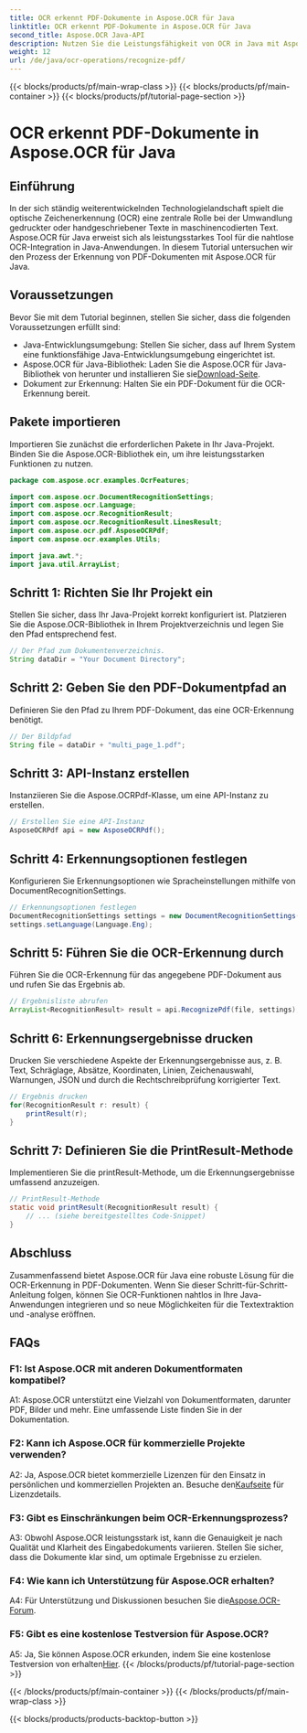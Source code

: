 ```yaml
---
title: OCR erkennt PDF-Dokumente in Aspose.OCR für Java
linktitle: OCR erkennt PDF-Dokumente in Aspose.OCR für Java
second_title: Aspose.OCR Java-API
description: Nutzen Sie die Leistungsfähigkeit von OCR in Java mit Aspose.OCR. Erkennen Sie mühelos Text in PDF-Dokumenten. Steigern Sie Ihre Anwendungen mit Präzision und Geschwindigkeit.
weight: 12
url: /de/java/ocr-operations/recognize-pdf/
---
```


{{< blocks/products/pf/main-wrap-class >}}
{{< blocks/products/pf/main-container >}}
{{< blocks/products/pf/tutorial-page-section >}}

# OCR erkennt PDF-Dokumente in Aspose.OCR für Java

## Einführung

In der sich ständig weiterentwickelnden Technologielandschaft spielt die optische Zeichenerkennung (OCR) eine zentrale Rolle bei der Umwandlung gedruckter oder handgeschriebener Texte in maschinencodierten Text. Aspose.OCR für Java erweist sich als leistungsstarkes Tool für die nahtlose OCR-Integration in Java-Anwendungen. In diesem Tutorial untersuchen wir den Prozess der Erkennung von PDF-Dokumenten mit Aspose.OCR für Java.

## Voraussetzungen

Bevor Sie mit dem Tutorial beginnen, stellen Sie sicher, dass die folgenden Voraussetzungen erfüllt sind:

- Java-Entwicklungsumgebung: Stellen Sie sicher, dass auf Ihrem System eine funktionsfähige Java-Entwicklungsumgebung eingerichtet ist.
-  Aspose.OCR für Java-Bibliothek: Laden Sie die Aspose.OCR für Java-Bibliothek von herunter und installieren Sie sie[Download-Seite](https://releases.aspose.com/ocr/java/).
- Dokument zur Erkennung: Halten Sie ein PDF-Dokument für die OCR-Erkennung bereit.

## Pakete importieren

Importieren Sie zunächst die erforderlichen Pakete in Ihr Java-Projekt. Binden Sie die Aspose.OCR-Bibliothek ein, um ihre leistungsstarken Funktionen zu nutzen.

```java
package com.aspose.ocr.examples.OcrFeatures;

import com.aspose.ocr.DocumentRecognitionSettings;
import com.aspose.ocr.Language;
import com.aspose.ocr.RecognitionResult;
import com.aspose.ocr.RecognitionResult.LinesResult;
import com.aspose.ocr.pdf.AsposeOCRPdf;
import com.aspose.ocr.examples.Utils;

import java.awt.*;
import java.util.ArrayList;
```

## Schritt 1: Richten Sie Ihr Projekt ein

Stellen Sie sicher, dass Ihr Java-Projekt korrekt konfiguriert ist. Platzieren Sie die Aspose.OCR-Bibliothek in Ihrem Projektverzeichnis und legen Sie den Pfad entsprechend fest.

```java
// Der Pfad zum Dokumentenverzeichnis.
String dataDir = "Your Document Directory";
```

## Schritt 2: Geben Sie den PDF-Dokumentpfad an

Definieren Sie den Pfad zu Ihrem PDF-Dokument, das eine OCR-Erkennung benötigt.

```java
// Der Bildpfad
String file = dataDir + "multi_page_1.pdf";
```

## Schritt 3: API-Instanz erstellen

Instanziieren Sie die Aspose.OCRPdf-Klasse, um eine API-Instanz zu erstellen.

```java
// Erstellen Sie eine API-Instanz
AsposeOCRPdf api = new AsposeOCRPdf();
```

## Schritt 4: Erkennungsoptionen festlegen

Konfigurieren Sie Erkennungsoptionen wie Spracheinstellungen mithilfe von DocumentRecognitionSettings.

```java
// Erkennungsoptionen festlegen
DocumentRecognitionSettings settings = new DocumentRecognitionSettings(2);
settings.setLanguage(Language.Eng);
```

## Schritt 5: Führen Sie die OCR-Erkennung durch

Führen Sie die OCR-Erkennung für das angegebene PDF-Dokument aus und rufen Sie das Ergebnis ab.

```java
// Ergebnisliste abrufen
ArrayList<RecognitionResult> result = api.RecognizePdf(file, settings);
```

## Schritt 6: Erkennungsergebnisse drucken

Drucken Sie verschiedene Aspekte der Erkennungsergebnisse aus, z. B. Text, Schräglage, Absätze, Koordinaten, Linien, Zeichenauswahl, Warnungen, JSON und durch die Rechtschreibprüfung korrigierter Text.

```java
// Ergebnis drucken
for(RecognitionResult r: result) {
    printResult(r);
}
```

## Schritt 7: Definieren Sie die PrintResult-Methode

Implementieren Sie die printResult-Methode, um die Erkennungsergebnisse umfassend anzuzeigen.

```java
// PrintResult-Methode
static void printResult(RecognitionResult result) {
    // ... (siehe bereitgestelltes Code-Snippet)
}
```

## Abschluss

Zusammenfassend bietet Aspose.OCR für Java eine robuste Lösung für die OCR-Erkennung in PDF-Dokumenten. Wenn Sie dieser Schritt-für-Schritt-Anleitung folgen, können Sie OCR-Funktionen nahtlos in Ihre Java-Anwendungen integrieren und so neue Möglichkeiten für die Textextraktion und -analyse eröffnen.

## FAQs

### F1: Ist Aspose.OCR mit anderen Dokumentformaten kompatibel?

A1: Aspose.OCR unterstützt eine Vielzahl von Dokumentformaten, darunter PDF, Bilder und mehr. Eine umfassende Liste finden Sie in der Dokumentation.

### F2: Kann ich Aspose.OCR für kommerzielle Projekte verwenden?

 A2: Ja, Aspose.OCR bietet kommerzielle Lizenzen für den Einsatz in persönlichen und kommerziellen Projekten an. Besuche den[Kaufseite](https://purchase.aspose.com/buy) für Lizenzdetails.

### F3: Gibt es Einschränkungen beim OCR-Erkennungsprozess?

A3: Obwohl Aspose.OCR leistungsstark ist, kann die Genauigkeit je nach Qualität und Klarheit des Eingabedokuments variieren. Stellen Sie sicher, dass die Dokumente klar sind, um optimale Ergebnisse zu erzielen.

### F4: Wie kann ich Unterstützung für Aspose.OCR erhalten?

 A4: Für Unterstützung und Diskussionen besuchen Sie die[Aspose.OCR-Forum](https://forum.aspose.com/c/ocr/16).

### F5: Gibt es eine kostenlose Testversion für Aspose.OCR?

 A5: Ja, Sie können Aspose.OCR erkunden, indem Sie eine kostenlose Testversion von erhalten[Hier](https://releases.aspose.com/).
{{< /blocks/products/pf/tutorial-page-section >}}

{{< /blocks/products/pf/main-container >}}
{{< /blocks/products/pf/main-wrap-class >}}

{{< blocks/products/products-backtop-button >}}
